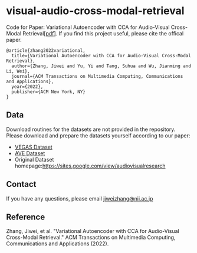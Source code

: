 # visual-audio-cross-modal-retrieval

Code for Paper: Variational Autoencoder with CCA for Audio-Visual Cross-Modal Retrieval[[pdf]](https://dl.acm.org/doi/pdf/10.1145/3575658).
If you find this project useful, please cite the offical paper.
```
@article{zhang2022variational,
  title={Variational Autoencoder with CCA for Audio-Visual Cross-Modal Retrieval},
  author={Zhang, Jiwei and Yu, Yi and Tang, Suhua and Wu, Jianming and Li, Wei},
  journal={ACM Transactions on Multimedia Computing, Communications and Applications},
  year={2022},
  publisher={ACM New York, NY}
}
```

## Data
Download routines for the datasets are not provided in the repository. Please download and prepare the datasets yourself according to our paper:
- [VEGAS Dataset](https://drive.google.com/file/d/1EjRDkgiXzAR8thouBVJrj7hQg2WBUZ88/view?usp=share_link)
- [AVE Dataset](https://drive.google.com/file/d/1EjsbGoFZ2mCHNeVYmf45Kb4tNwTLV86o/view?usp=share_link)
- Original Dataset homepage:https://sites.google.com/view/audiovisualresearch

## Contact
If you have any questions, please email jiweizhang@nii.ac.jp
## Reference
Zhang, Jiwei, et al. "Variational Autoencoder with CCA for Audio-Visual Cross-Modal Retrieval." ACM Transactions on Multimedia Computing, Communications and Applications (2022).

